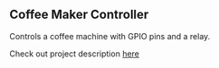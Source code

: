 ## Coffee Maker Controller

Controls a coffee machine with GPIO pins and a relay.

Check out project description [here](https://github.com/spseng/JasonChen/blob/master/coffee_machine.md)
